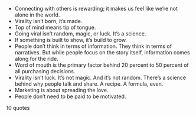  - Connecting with others is rewarding; it makes us feel like we’re not alone in the world.
 - Virality isn’t born, it’s made.
 - Top of mind means tip of tongue.
 - Going viral isn’t random, magic, or luck. It’s a science.
 - If something is built to show, it’s build to grow.
 - People don’t think in terms of information. They think in terms of narratives. But while people focus on the story itself, information comes along for the ride.
 - Word of mouth is the primary factor behind 20 percent to 50 percent of all purchasing decisions.
 - Virality isn’t luck. It’s not magic. And it’s not random. There’s a science behind why people talk and share. A recipe. A formula, even.
 - Marketing is about spreading the love.
 - People don’t need to be paid to be motivated.

10 quotes